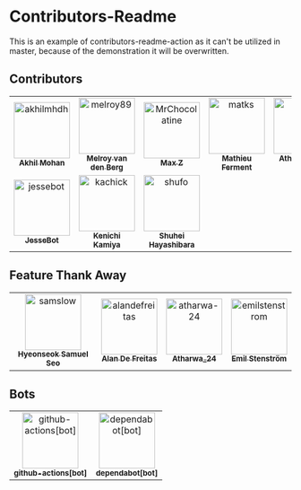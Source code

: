 # Contributors-Readme

This is an example of contributors-readme-action as it can't be utilized in master, because of the demonstration it will be overwritten.

## Contributors

<!-- readme: contributors -start -->
<table>
	<tbody>
		<tr>
            <td align="center">
                <a href="https://github.com/akhilmhdh">
                    <img src="https://avatars.githubusercontent.com/u/31166322?v=4" width="100;" alt="akhilmhdh"/>
                    <br />
                    <sub><b>Akhil Mohan</b></sub>
                </a>
            </td>
            <td align="center">
                <a href="https://github.com/melroy89">
                    <img src="https://avatars.githubusercontent.com/u/628926?v=4" width="100;" alt="melroy89"/>
                    <br />
                    <sub><b>Melroy van den Berg</b></sub>
                </a>
            </td>
            <td align="center">
                <a href="https://github.com/MrChocolatine">
                    <img src="https://avatars.githubusercontent.com/u/47531779?v=4" width="100;" alt="MrChocolatine"/>
                    <br />
                    <sub><b>Max Z</b></sub>
                </a>
            </td>
            <td align="center">
                <a href="https://github.com/matks">
                    <img src="https://avatars.githubusercontent.com/u/3830050?v=4" width="100;" alt="matks"/>
                    <br />
                    <sub><b>Mathieu Ferment</b></sub>
                </a>
            </td>
            <td align="center">
                <a href="https://github.com/athul">
                    <img src="https://avatars.githubusercontent.com/u/40897573?v=4" width="100;" alt="athul"/>
                    <br />
                    <sub><b>Athul Cyriac Ajay</b></sub>
                </a>
            </td>
            <td align="center">
                <a href="https://github.com/codebydant">
                    <img src="https://avatars.githubusercontent.com/u/115469901?v=4" width="100;" alt="codebydant"/>
                    <br />
                    <sub><b>Daniel T</b></sub>
                </a>
            </td>
		</tr>
		<tr>
            <td align="center">
                <a href="https://github.com/jessebot">
                    <img src="https://avatars.githubusercontent.com/u/2389292?v=4" width="100;" alt="jessebot"/>
                    <br />
                    <sub><b>JesseBot</b></sub>
                </a>
            </td>
            <td align="center">
                <a href="https://github.com/kachick">
                    <img src="https://avatars.githubusercontent.com/u/1180335?v=4" width="100;" alt="kachick"/>
                    <br />
                    <sub><b>Kenichi Kamiya</b></sub>
                </a>
            </td>
            <td align="center">
                <a href="https://github.com/shufo">
                    <img src="https://avatars.githubusercontent.com/u/1641039?v=4" width="100;" alt="shufo"/>
                    <br />
                    <sub><b>Shuhei Hayashibara</b></sub>
                </a>
            </td>
		</tr>
	<tbody>
</table>
<!-- readme: contributors -end -->

## Feature Thank Away

<!-- readme: samslow,alandefreitas,atharwa-24,EmilStenstrom -start -->
<table>
	<tbody>
		<tr>
            <td align="center">
                <a href="https://github.com/samslow">
                    <img src="https://avatars1.githubusercontent.com/u/26738367?v=4" width="100;" alt="samslow"/>
                    <br />
                    <sub><b>Hyeonseok Samuel Seo</b></sub>
                </a>
            </td>
            <td align="center">
                <a href="https://github.com/alandefreitas">
                    <img src="https://avatars0.githubusercontent.com/u/5369819?v=4" width="100;" alt="alandefreitas"/>
                    <br />
                    <sub><b>Alan De Freitas</b></sub>
                </a>
            </td>
            <td align="center">
                <a href="https://github.com/atharwa-24">
                    <img src="https://avatars0.githubusercontent.com/u/54115798?v=4" width="100;" alt="atharwa-24"/>
                    <br />
                    <sub><b>Atharwa_24</b></sub>
                </a>
            </td>
            <td align="center">
                <a href="https://github.com/emilstenstrom">
                    <img src="https://avatars.githubusercontent.com/u/224130?v=4" width="100;" alt="emilstenstrom"/>
                    <br />
                    <sub><b>Emil Stenström</b></sub>
                </a>
            </td>
		</tr>
	<tbody>
</table>
<!-- readme: samslow,alandefreitas,atharwa-24,EmilStenstrom -end -->

## Bots

<!-- readme: bots -start -->
<table>
	<tbody>
		<tr>
            <td align="center">
                <a href="https://github.com/github-actions[bot]">
                    <img src="https://avatars.githubusercontent.com/in/15368?v=4" width="100;" alt="github-actions[bot]"/>
                    <br />
                    <sub><b>github-actions[bot]</b></sub>
                </a>
            </td>
            <td align="center">
                <a href="https://github.com/dependabot[bot]">
                    <img src="https://avatars.githubusercontent.com/in/29110?v=4" width="100;" alt="dependabot[bot]"/>
                    <br />
                    <sub><b>dependabot[bot]</b></sub>
                </a>
            </td>
		</tr>
	<tbody>
</table>
<!-- readme: bots -end -->
